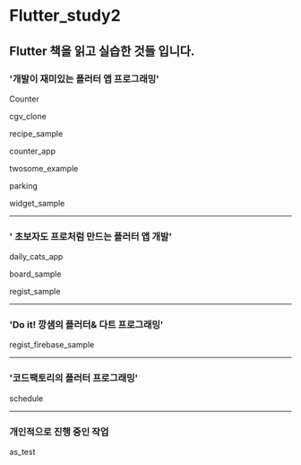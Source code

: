 # Flutter_study2

## Flutter 책을 읽고 실습한 것들 입니다.

### '개발이 재미있는 플러터 앱 프로그래밍'

Counter

cgv_clone

recipe_sample

counter_app

twosome_example

parking

widget_sample

---

### ' 초보자도 프로처럼 만드는 플러터 앱 개발'

daily_cats_app

board_sample

regist_sample

---

### 'Do it! 깡샘의 플러터& 다트 프로그래밍'

regist_firebase_sample

---

### '코드팩토리의 플러터 프로그래밍'

schedule

---

### 개인적으로 진행 중인 작업

as_test
